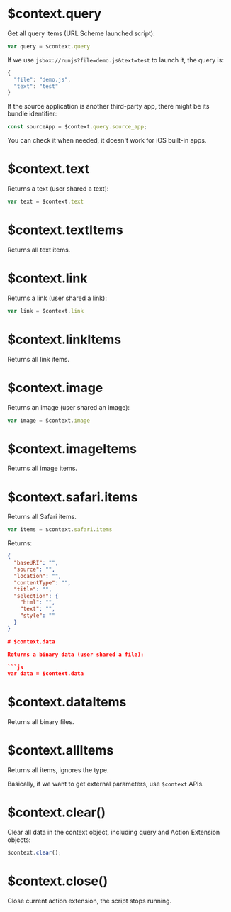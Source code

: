 # $context.query

Get all query items (URL Scheme launched script):

```js
var query = $context.query
```

If we use `jsbox://runjs?file=demo.js&text=test` to launch it, the query is:

```js
{
  "file": "demo.js",
  "text": "test"
}
```

If the source application is another third-party app, there might be its bundle identifier:

```js
const sourceApp = $context.query.source_app;
```

You can check it when needed, it doesn't work for iOS built-in apps.

# $context.text

Returns a text (user shared a text):

```js
var text = $context.text
```

# $context.textItems

Returns all text items.

# $context.link

Returns a link (user shared a link):

```js
var link = $context.link
```

# $context.linkItems

Returns all link items.

# $context.image

Returns an image (user shared an image):

```js
var image = $context.image
```

# $context.imageItems

Returns all image items.

# $context.safari.items

Returns all Safari items.

```js
var items = $context.safari.items
```

Returns:

```json
{
  "baseURI": "",
  "source": "",
  "location": "",
  "contentType": "",
  "title": "",
  "selection": {
    "html": "",
    "text": "",
    "style": ""
  }
}

# $context.data

Returns a binary data (user shared a file):

```js
var data = $context.data
```

# $context.dataItems

Returns all binary files.

# $context.allItems

Returns all items, ignores the type.

Basically, if we want to get external parameters, use `$context` APIs.

# $context.clear()

Clear all data in the context object, including query and Action Extension objects:

```js
$context.clear();
```

# $context.close()

Close current action extension, the script stops running.